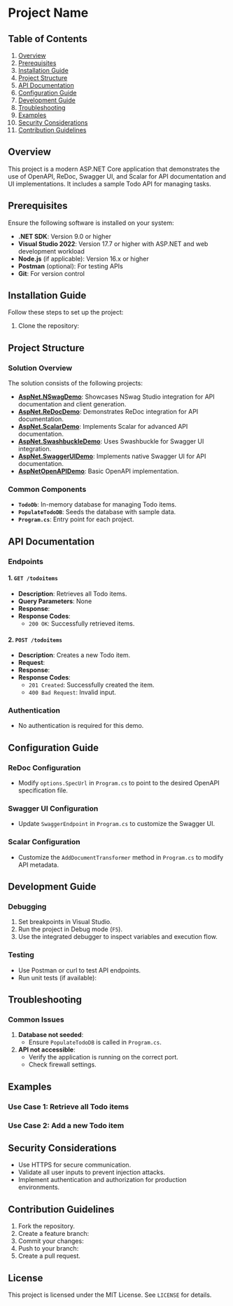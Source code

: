 # Project Name

## Table of Contents
1. [Overview](#overview)
2. [Prerequisites](#prerequisites)
3. [Installation Guide](#installation-guide)
4. [Project Structure](#project-structure)
5. [API Documentation](#api-documentation)
6. [Configuration Guide](#configuration-guide)
7. [Development Guide](#development-guide)
8. [Troubleshooting](#troubleshooting)
9. [Examples](#examples)
10. [Security Considerations](#security-considerations)
11. [Contribution Guidelines](#contribution-guidelines)



## Overview
This project is a modern ASP.NET Core application that demonstrates the use of OpenAPI, ReDoc, Swagger UI, and Scalar for API documentation and UI implementations. It includes a sample Todo API for managing tasks.



## Prerequisites
Ensure the following software is installed on your system:
- **.NET SDK**: Version 9.0 or higher
- **Visual Studio 2022**: Version 17.7 or higher with ASP.NET and web development workload
- **Node.js** (if applicable): Version 16.x or higher
- **Postman** (optional): For testing APIs
- **Git**: For version control



## Installation Guide
Follow these steps to set up the project:
1. Clone the repository:


## Project Structure

### Solution Overview
The solution consists of the following projects:
- **[AspNet.NSwagDemo](/AspNet.NSwagDemo/README.md)**: Showcases NSwag Studio integration for API documentation and client generation.
- **[AspNet.ReDocDemo](/AspNet.ReDocDemo/README.md)**: Demonstrates ReDoc integration for API documentation.
- **[AspNet.ScalarDemo](/AspNet.ScalarDemo/README.md)**: Implements Scalar for advanced API documentation.
- **[AspNet.SwashbuckleDemo](/AspNet.SwashbuckleDemo/README.md)**: Uses Swashbuckle for Swagger UI integration.
- **[AspNet.SwaggerUIDemo](/AspNet.SwaggerUIDemo/README.md)**: Implements native Swagger UI for API documentation.
- **[AspNetOpenAPIDemo](/AspNetOpenAPIDemo/README.md)**: Basic OpenAPI implementation.

### Common Components
- **`TodoDb`**: In-memory database for managing Todo items.
- **`PopulateTodoDB`**: Seeds the database with sample data.
- **`Program.cs`**: Entry point for each project.



## API Documentation
### Endpoints
#### 1. `GET /todoitems`
- **Description**: Retrieves all Todo items.
- **Query Parameters**: None
- **Response**:
- **Response Codes**:
  - `200 OK`: Successfully retrieved items.

#### 2. `POST /todoitems`
- **Description**: Creates a new Todo item.
- **Request**:
- **Response**:
- **Response Codes**:
  - `201 Created`: Successfully created the item.
  - `400 Bad Request`: Invalid input.

### Authentication
- No authentication is required for this demo.



## Configuration Guide
### ReDoc Configuration
- Modify `options.SpecUrl` in `Program.cs` to point to the desired OpenAPI specification file.

### Swagger UI Configuration
- Update `SwaggerEndpoint` in `Program.cs` to customize the Swagger UI.

### Scalar Configuration
- Customize the `AddDocumentTransformer` method in `Program.cs` to modify API metadata.



## Development Guide
### Debugging
1. Set breakpoints in Visual Studio.
2. Run the project in Debug mode (`F5`).
3. Use the integrated debugger to inspect variables and execution flow.

### Testing
- Use Postman or curl to test API endpoints.
- Run unit tests (if available):


## Troubleshooting
### Common Issues
1. **Database not seeded**:
   - Ensure `PopulateTodoDB` is called in `Program.cs`.
2. **API not accessible**:
   - Verify the application is running on the correct port.
   - Check firewall settings.



## Examples
### Use Case 1: Retrieve all Todo items
### Use Case 2: Add a new Todo item


## Security Considerations
- Use HTTPS for secure communication.
- Validate all user inputs to prevent injection attacks.
- Implement authentication and authorization for production environments.



## Contribution Guidelines
1. Fork the repository.
2. Create a feature branch:
3. Commit your changes:
4. Push to your branch:
5. Create a pull request.



## License
This project is licensed under the MIT License. See `LICENSE` for details.
